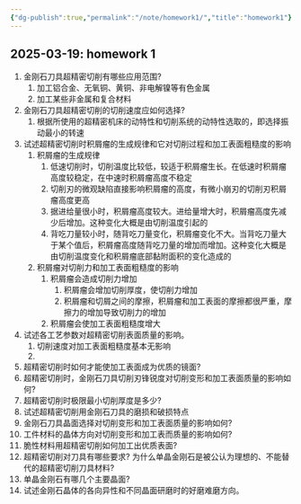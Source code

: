 ```yaml
---
{"dg-publish":true,"permalink":"/note/homework1/","title":"homework1"}
---
```


2025-03-19: homework 1
---

1. 金刚石刀具超精密切削有哪些应用范围?
	1. 加工铝合金、无氧铜、黄铜、非电解镍等有色金属
	2. 加工某些非金属和复合材料
2. 金刚石刀具超精密切削的切削速度应如何选择? 
	1. 根据所使用的超精密机床的动特性和切削系统的动特性选取的，即选择振动最小的转速
3. 试述超精密切削时积屑瘤的生成规律和它对切削过程和加工表面粗糙度的影响
	1. 积屑瘤的生成规律
		1. 低速切削时，切削温度比较低，较适于积屑瘤生长。在低速时积屑瘤高度较稳定，在中速时积屑瘤高度不稳定
		2. 切削刃的微观缺陷直接影响积屑瘤的高度，有微小崩刃的切削刃积屑瘤高度更高
		3. 据进给量很小时，积屑瘤高度较大。进给量增大时，积屑瘤高度先减少后增加。这种变化大概是由切削温度引起的
		4. 背吃刀量较小时，随背吃刀量变化，积屑瘤变化不大。当背吃刀量大于某个值后，积屑瘤高度随背吃刀量的增加而增加。这种变化大概是由切削温度变化和积屑瘤底部黏附面积的变化造成的
	2. 积屑瘤对切削力和加工表面粗糙度的影响
		1. 积屑瘤会造成切削力增加
			1. 积屑瘤会增加切削厚度，使切削力增加
			2. 积屑瘤和切屑之间的摩擦，积屑瘤和加工表面的摩擦都很严重，摩擦力的增加导致切削力的增加
		2. 积屑瘤会使加工表面粗糙度增大
4. 试述各工艺参数对超精密切削表面质量的影响。
	1. 切削速度对加工表面粗糙度基本无影响
	2. 
5. 超精密切削时如何才能使加工表面成为优质的镜面?
6. 超精密切削时，金刚石刀具切削刃锋锐度对切削变形和加工表面质量的影响如何? 
7. 超精密切削时极限最小切削厚度是多少?
8. 试述超精密切削用金刚石刀具的磨损和破损特点
9. 金刚石刀具晶面选择对切削变形和加工表面质量的影响如何? 
10. 工件材料的晶体方向对切削变形和加工表而质量的影响如何?
11. 脆性材料用超精密切削如何加工出优质表面? 
12. 超精密切削对刀具有哪些要求? 为什么单晶金刚石是被公认为理想的、不能替代的超精密切削刀具材料?
13. 单晶金刚石有哪几个主要晶面?
14. 试述金刚石晶体的各向异性和不同晶面研磨时的好磨难磨方向。